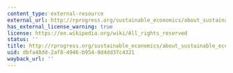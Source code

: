 ```yaml
---
content_type: external-resource
external_url: http://rprogress.org/sustainable_economics/about_sustainable_economics.htm
has_external_license_warning: true
license: https://en.wikipedia.org/wiki/All_rights_reserved
status: ''
title: http://rprogress.org/sustainable_economics/about_sustainable_economics.htm
uid: dbfa48dd-2af8-4946-b954-0d4dd37c4321
wayback_url: ''
---
```

